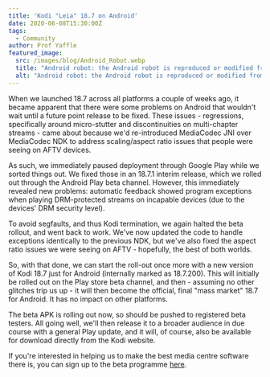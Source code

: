 ```yaml
---
title: 'Kodi "Leia" 18.7 on Android'
date: 2020-06-08T15:30:00Z
tags:
  - Community
author: Prof Yaffle
featured_image:
  src: /images/blog/Android_Robot.webp
  title: "Android robot: the Android robot is reproduced or modified from work created and shared by Google and used according to terms described in the Creative Commons 3.0 Attribution License."
  alt: "Android robot: the Android robot is reproduced or modified from work created and shared by Google and used according to terms described in the Creative Commons 3.0 Attribution License."
---
```


When we launched 18.7 across all platforms a couple of weeks ago, it became apparent that there were some problems on Android that wouldn't wait until a future point release to be fixed. These issues - regressions, specifically around micro-stutter and discontinuities on multi-chapter streams - came about because we'd re-introduced MediaCodec JNI over MediaCodec NDK to address scaling/aspect ratio issues that people were seeing on AFTV devices.

As such, we immediately paused deployment through Google Play while we sorted things out. We fixed those in an 18.7.1 interim release, which we rolled out through the Android Play beta channel. However, this immediately revealed new problems: automatic feedback showed program exceptions when playing DRM-protected streams on incapable devices (due to the devices' DRM security level).

To avoid segfaults, and thus Kodi termination, we again halted the beta rollout, and went back to work. We've now updated the code to handle exceptions identically to the previous NDK, but we've also fixed the aspect ratio issues we were seeing on AFTV - hopefully, the best of both worlds.

So, with that done, we can start the roll-out once more with a new version of Kodi 18.7 just for Android (internally marked as 18.7.200). This will initially be rolled out on the Play store beta channel, and then - assuming no other glitches trip us up - it will then become the official, final "mass market" 18.7 for Android. It has no impact on other platforms.

The beta APK is rolling out now, so should be pushed to registered beta testers. All going well, we'll then release it to a broader audience in due course with a general Play update, and it will, of course, also be available for download directly from the Kodi website.

If you're interested in helping us to make the best media centre software there is, you can sign up to the beta programme [here](https://play.google.com/apps/testing/org.xbmc.kodi/).
